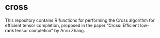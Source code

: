 # cross
This repository contains R functions for performing the Cross algorithm for efficient tensor completion, proposed in the paper “Cross: Efficient low-rank tensor completion” by Anru Zhang.
